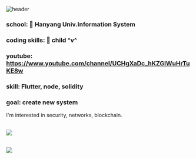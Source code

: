 ![header](https://capsule-render.vercel.app/api?type=wave&color=auto&height=300&section=header&text=dongwook%20github&fontSize=50)

### school: 🦁 Hanyang Univ.Information System

### coding skills: 🧒 child ^v^ 

### youtube: https://www.youtube.com/channel/UCHgXaDc_hKZGlWuHrTuKE8w

### skill: Flutter, node, solidity

### goal: create new system

I'm interested in security, networks, blockchain.

<br>
<img align='left' src='https://github-readme-stats.vercel.app/api/top-langs/?username=dongwook1214&layout=compact'>

<br><br>
<img align='center' src='https://github-readme-stats.vercel.app/api?username=dongwook1214&show_icons=true&theme=radical'>
